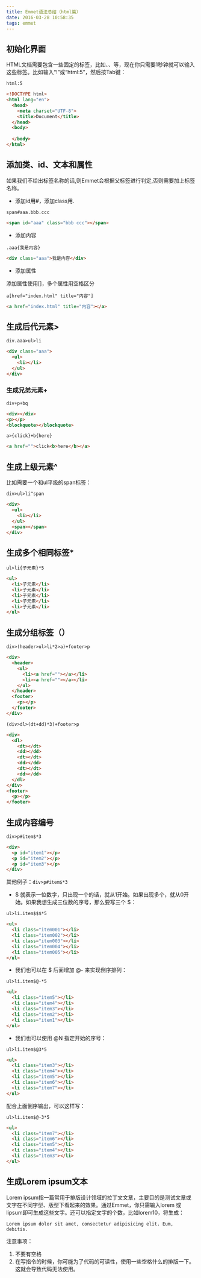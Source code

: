 ```yaml
---
title: Emmet语法总结（html篇）
date: 2016-03-28 10:58:35
tags: emmet
---
```

## 初始化界面 ##
HTML文档需要包含一些固定的标签，比如<html>、<head>、<body>等，现在你只需要1秒钟就可以输入这些标签。比如输入“!”或“html:5”，然后按Tab键：

`html:5 ` 

```html
<!DOCTYPE html>
<html lang="en">
  <head>
  	<meta charset="UTF-8">
  	<title>Document</title>
  </head>
  <body>
  
  </body>
</html> 	
```
<!--more-->
## 添加类、id、文本和属性  ##

如果我们不给出标签名称的话,则Emmet会根据父标签进行判定,否则需要加上标签名称。

- 添加id用#，添加class用. 

`span#aaa.bbb.ccc`

```html
<span id="aaa" class="bbb ccc"></span>
```

- 添加内容

`.aaa{我是内容}`


```html
<div class="aaa">我是内容</div>
```

- 添加属性

添加属性使用[]，多个属性用空格区分

`a[href="index.html" title="内容"]`

```html
<a href="index.html" title="内容"></a>
```

## 生成后代元素> ##

`div.aaa>ul>li`

```html
<div class="aaa">
  <ul>
    <li></li>
  </ul>
</div>
```

### 生成兄弟元素+ ###

`div+p+bq`

```html
<div></div>
<p></p>
<blockquote></blockquote>
```

`a>{click}+b{here} `

```html
<a href="">click<b>here</b></a> 
```

## 生成上级元素^ ##

比如需要一个和ul平级的span标签：

`div>ul>li^span `

```html
<div>
  <ul>
    <li></li>
  </ul>
  <span></span>
</div>
```

## 生成多个相同标签* ##

`ul>li{子元素}*5 `

```html
<ul>
  <li>子元素</li>
  <li>子元素</li>
  <li>子元素</li>
  <li>子元素</li>
  <li>子元素</li>
</ul>
```

## 生成分组标签（） ##

`div>(header>ul>li*2>a)+footer>p `

```html
<div>
  <header>
    <ul>
      <li><a href=""></a></li>
      <li><a href=""></a></li>
    </ul>
  </header>
  <footer>
    <p></p>
  </footer>
</div>
```

`(div>dl>(dt+dd)*3)+footer>p `

```html
<div>
  <dl>
    <dt></dt>
    <dd></dd>
    <dt></dt>
    <dd></dd>
    <dt></dt>
    <dd></dd>
  </dl>
</div>
<footer>
  <p></p>
</footer>
```

## 生成内容编号 ##

`div>p#item$*3`

```html
<div>
  <p id="item1"></p>
  <p id="item2"></p>
  <p id="item3"></p>
</div>
```	
其他例子：`div>p#item$*3`


- $ 就表示一位数字，只出现一个的话，就从1开始。如果出现多个，就从0开始。如果我想生成三位数的序号，那么要写三个 $：

`ul>li.item$$$*5`

```html
<ul>
  <li class="item001"></li>
  <li class="item002"></li>
  <li class="item003"></li>
  <li class="item004"></li>
  <li class="item005"></li>
</ul>
```

- 我们也可以在 $ 后面增加 @- 来实现倒序排列：
		
`ul>li.item$@-*5`

```html
<ul>
  <li class="item5"></li>
  <li class="item4"></li>
  <li class="item3"></li>
  <li class="item2"></li>
  <li class="item1"></li>
</ul>
```

- 我们也可以使用 @N 指定开始的序号：

`ul>li.item$@3*5`

```html
<ul>
  <li class="item3"></li>
  <li class="item4"></li>
  <li class="item5"></li>
  <li class="item6"></li>
  <li class="item7"></li>
</ul>
```

配合上面倒序输出，可以这样写：

`ul>li.item$@-3*5`

```html
<ul>  
  <li class="item7"></li>
  <li class="item6"></li>
  <li class="item5"></li>
  <li class="item4"></li>
  <li class="item3"></li>
</ul>	
```
## 生成Lorem ipsum文本  ##
Lorem ipsum指一篇常用于排版设计领域的拉丁文文章，主要目的是测试文章或文字在不同字型、版型下看起来的效果。通过Emmet，你只需输入lorem 或 lipsum即可生成这些文字。还可以指定文字的个数，比如lorem10，将生成：

    Lorem ipsum dolor sit amet, consectetur adipisicing elit. Eum, debitis. 

		
注意事项：

1. 不要有空格
2. 在写指令的时候，你可能为了代码的可读性，使用一些空格什么的排版一下。这就会导致代码无法使用。

